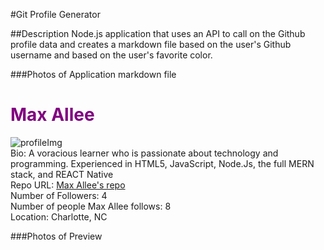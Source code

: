 #Git Profile Generator

##Description
Node.js application that uses an API to call on the Github profile data and creates a markdown file based on the user's Github username and based on the user's favorite color.

###Photos of Application
    markdown file
# <span style='color: purple'>Max Allee</span>  
![profileImg](https://avatars3.githubusercontent.com/u/28030467?v=4)  
Bio: A voracious learner who is passionate about technology and programming. Experienced in HTML5, JavaScript, Node.Js, the full MERN stack, and REACT Native  
Repo URL: [Max Allee's repo](https://github.com/MaxwellAllee)    
Number of Followers: 4  
Number of people Max Allee follows: 8  
Location: Charlotte, NC

###Photos of Preview
